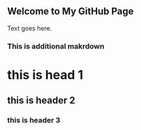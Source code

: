 ## Welcome to My GitHub Page

Text goes here.


### This is additional makrdown




# this is head 1
## this is header 2
### this is header 3
